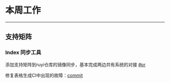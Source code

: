 # 本周工作

---

## 支持矩阵

### Index 同步工具

添加支持矩阵到ruyi仓库的镜像同步，基本完成两边共有系统的对接 [#pr](https://github.com/ruyisdk/support-matrix/pull/118)

修复表格生成CI中出现的故障：[commit](https://github.com/wychlw/support-matrix/commit/9c5ce12519f2880a228d958c8d42fc091f439a84)
